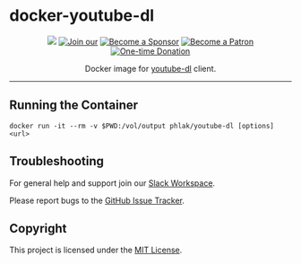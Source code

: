 docker-youtube-dl
=================

<p align="center">
  <a href="https://microbadger.com/images/phlak/youtube-dl" alt="Microbadger"><img src="https://images.microbadger.com/badges/image/phlak/youtube-dl.svg"></a>
  <a href="https://ln.phlak.net/join-slack"><img src="https://img.shields.io/badge/Join_our-Slack-611f69.svg" alt="Join our"></a>
  <a href="https://github.com/users/PHLAK/sponsorship"><img src="https://img.shields.io/badge/Become_a-Sponsor-cc4195.svg" alt="Become a Sponsor"></a>
  <a href="https://patreon.com/PHLAK"><img src="https://img.shields.io/badge/Become_a-Patron-e7513b.svg" alt="Become a Patron"></a>
  <a href="https://paypal.me/ChrisKankiewicz"><img src="https://img.shields.io/badge/Make_a-Donation-006bb6.svg" alt="One-time Donation"></a>
</p>

<p align="center">
    Docker image for <a href="https://ytdl-org.github.io/youtube-dl/">youtube-dl</a> client.
</p>

---

Running the Container
---------------------

    docker run -it --rm -v $PWD:/vol/output phlak/youtube-dl [options] <url>

Troubleshooting
---------------

For general help and support join our [Slack Workspace](https://ln.phlak.net/join-slack).

Please report bugs to the [GitHub Issue Tracker](https://github.com/PHLAK/docker-youtube-dl/issues).

Copyright
---------

This project is licensed under the [MIT License](https://github.com/PHLAK/docker-youtube-dl/blob/master/LICENSE).

